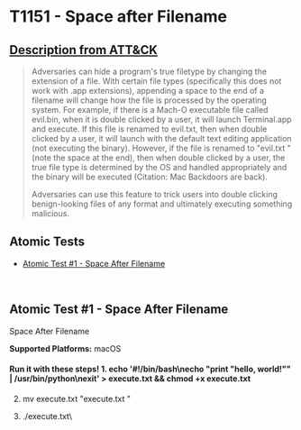 # T1151 - Space after Filename
## [Description from ATT&CK](https://attack.mitre.org/wiki/Technique/T1151)
<blockquote>Adversaries can hide a program's true filetype by changing the extension of a file. With certain file types (specifically this does not work with .app extensions), appending a space to the end of a filename will change how the file is processed by the operating system. For example, if there is a Mach-O executable file called evil.bin, when it is double clicked by a user, it will launch Terminal.app and execute. If this file is renamed to evil.txt, then when double clicked by a user, it will launch with the default text editing application (not executing the binary). However, if the file is renamed to "evil.txt " (note the space at the end), then when double clicked by a user, the true file type is determined by the OS and handled appropriately and the binary will be executed (Citation: Mac Backdoors are back). 

Adversaries can use this feature to trick users into double clicking benign-looking files of any format and ultimately executing something malicious.</blockquote>

## Atomic Tests

- [Atomic Test #1 - Space After Filename](#atomic-test-1---space-after-filename)


<br/>

## Atomic Test #1 - Space After Filename
Space After Filename

**Supported Platforms:** macOS


#### Run it with these steps! 1. echo '#!/bin/bash\necho "print \"hello, world!\"" | /usr/bin/python\nexit' > execute.txt && chmod +x execute.txt

2. mv execute.txt "execute.txt "

3. ./execute.txt\ 






<br/>
